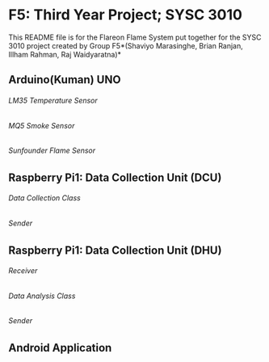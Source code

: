 # F5: Third Year Project; SYSC 3010
This README file is for the Flareon Flame System put together for the SYSC 3010 project created by Group F5*(Shaviyo Marasinghe, Brian Ranjan, Illham Rahman, Raj Waidyaratna)*


## Arduino(Kuman) UNO
###### LM35 Temperature Sensor
###### MQ5 Smoke Sensor
###### Sunfounder Flame Sensor

## Raspberry Pi1: Data Collection Unit (DCU)
###### Data Collection Class
###### Sender

## Raspberry Pi1: Data Collection Unit (DHU)
###### Receiver
###### Data Analysis Class
###### Sender

## Android Application
